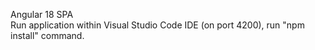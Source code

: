 Angular 18 SPA <br/>
Run application within Visual Studio Code IDE (on port 4200), run "npm install" command.
